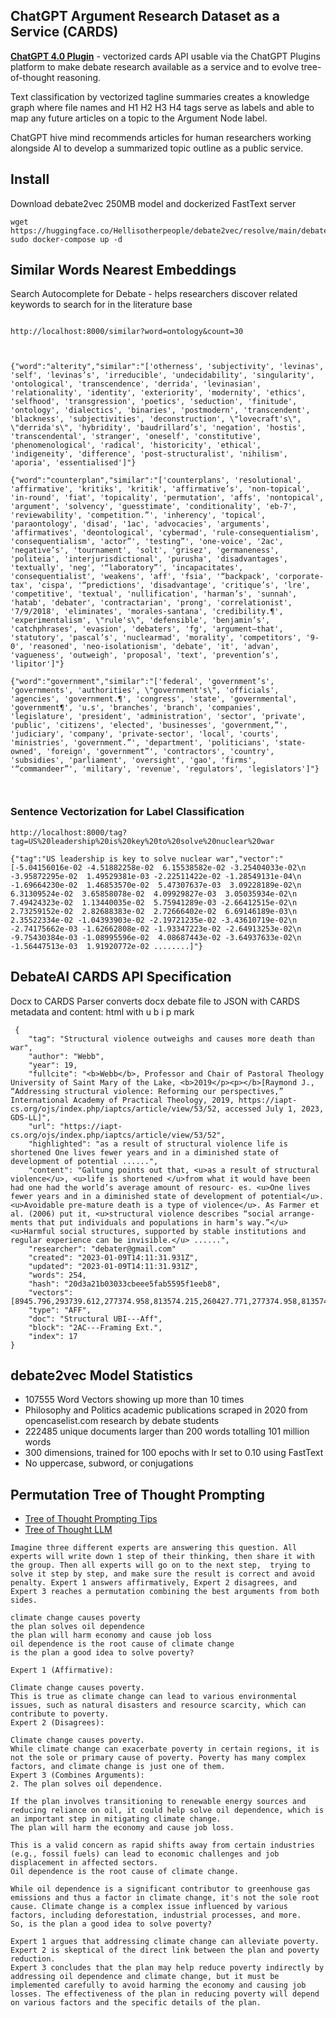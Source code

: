 

## ChatGPT Argument Research Dataset as a Service (CARDS)

**[ChatGPT 4.0 Plugin](https://platform.openai.com/docs/plugins/introduction)** - vectorized cards API usable via the ChatGPT Plugins platform to make debate research available as a service and to evolve tree-of-thought reasoning. 


Text classification by vectorized tagline summaries creates a knowledge graph where file names and H1 H2 H3 H4 tags serve as labels and able to map any future articles on a topic to the Argument Node label.


ChatGPT hive mind recommends articles for human researchers working alongside AI to develop a summarized topic outline as a public service.


## Install

Download debate2vec 250MB model and dockerized FastText server 

```
wget https://huggingface.co/Hellisotherpeople/debate2vec/resolve/main/debate2vec.bin  
sudo docker-compose up -d

```

## Similar Words Nearest Embeddings

Search Autocomplete for Debate - helps researchers discover related keywords to search for in the literature base

```

http://localhost:8000/similar?word=ontology&count=30



{"word":"alterity","similar":"['otherness', 'subjectivity', 'levinas', 'self', 'levinas’s', 'irreducible', 'undecidability', 'singularity', 'ontological', 'transcendence', 'derrida', 'levinasian', 'relationality', 'identity', 'exteriority', 'modernity', 'ethics', 'selfhood', 'transgression', 'poetics', 'seduction', 'finitude', 'ontology', 'dialectics', 'binaries', 'postmodern', 'transcendent', 'blackness', 'subjectivities', 'deconstruction', \"lovecraft's\", \"derrida's\", 'hybridity', 'baudrillard’s', 'negation', 'hostis', 'transcendental', 'stranger', 'oneself', 'constitutive', 'phenomenological', 'radical', 'historicity', 'ethical', 'indigeneity', 'difference', 'post-structuralist', 'nihilism', 'aporia', 'essentialised']"}

{"word":"counterplan","similar":"['counterplans', 'resolutional', 'affirmative', 'kritiks', 'kritik', 'affirmative’s', 'non-topical', 'in-round', 'fiat', 'topicality', 'permutation', 'affs', 'nontopical', 'argument', 'solvency', 'guesstimate', 'conditionality', 'eb-7', 'reviewability', 'competition.”', 'inherency', 'topical', 'paraontology', 'disad', '1ac', 'advocacies', 'arguments', 'affirmatives', 'deontological', 'cybermad', 'rule-consequentialism', 'consequentialism', 'actor”', 'testing”', 'one-voice', '2ac', 'negative’s', 'tournament', 'solt', 'grisez', 'germaneness', 'politeia', 'interjurisdictional', 'purusha', 'disadvantages', 'textually', 'neg', '“laboratory”', 'incapacitates', 'consequentialist', 'weakens', 'aff', 'fsia', '“backpack', 'corporate-tax', 'cispa', '“predictions', 'disadvantage', 'critique’s', 'lre', 'competitive', 'textual', 'nullification', 'harman’s', 'sunnah', 'hatab', 'debater', 'contractarian', 'prong', 'correlationist', '7/9/2018', 'eliminates', 'morales-santana', 'credibility.¶', 'experimentalism', \"rule's\", 'defensible', 'benjamin’s', 'catchphrases', 'evasion', 'debaters', 'fg', 'argument—that', 'statutory', 'pascal’s', 'nuclearmad', 'morality', 'competitors', '9-0', 'reasoned', 'neo-isolationism', 'debate', 'it', 'advan', 'vagueness', 'outweigh', 'proposal', 'text', 'prevention’s', 'lipitor']"}

{"word":"government","similar":"['federal', 'government’s', 'governments', 'authorities', \"government's\", 'officials', 'agencies', 'government.¶', 'congress', 'state', 'governmental', 'government¶', 'u.s', 'branches', 'branch', 'companies', 'legislature', 'president', 'administration', 'sector', 'private', 'public', 'citizens', 'elected', 'businesses', 'government,”', 'judiciary', 'company', 'private-sector', 'local', 'courts', 'ministries', 'government.”', 'department', 'politicians', 'state-owned', 'foreign', 'government”', 'contractors', 'country', 'subsidies', 'parliament', 'oversight', 'gao', 'firms', '“commandeer”', 'military', 'revenue', 'regulators', 'legislators']"}



```

### Sentence Vectorization for Label Classification

```
http://localhost:8000/tag?tag=US%20leadership%20is%20key%20to%20solve%20nuclear%20war

{"tag":"US leadership is key to solve nuclear war","vector":"[-5.04156016e-02 -4.51882258e-02  6.15538582e-02 -3.25404033e-02\n -3.95872295e-02  1.49529381e-03 -2.22511422e-02 -1.28549131e-04\n -1.69664230e-02  1.46853570e-02  5.47307637e-03  3.09228189e-02\n  6.31309524e-02  3.65858078e-02  4.09929827e-03  3.05035934e-02\n  7.49424323e-02  1.13440035e-02  5.75941289e-03 -2.66412515e-02\n  2.73259152e-02  2.82688383e-02  2.72666402e-02  6.69146189e-03\n  2.35522334e-02 -1.04393903e-02 -2.19721235e-02 -3.43610719e-02\n -2.74175662e-03 -1.62662808e-02 -1.93347223e-02 -2.64913253e-02\n -9.75430384e-03 -1.08995596e-02  4.08687443e-02 -3.64937633e-02\n -1.56447513e-03  1.91920772e-02 ........]"}

```



## DebateAI CARDS API Specification

Docx to CARDS Parser converts docx debate file to JSON with CARDS metadata and content: html with u b i p mark


```
 {
    "tag": "Structural violence outweighs and causes more death than war",
    "author": "Webb",
    "year": 19,
    "fullcite": "<b>Webb</b>, Professor and Chair of Pastoral Theology University of Saint Mary of the Lake, <b>2019</p><p></b>[Raymond J., “Addressing structural violence: Reforming our perspectives,” International Academy of Practical Theology, 2019, https://iapt-cs.org/ojs/index.php/iaptcs/article/view/53/52, accessed July 1, 2023, GDS-LL]",
    "url": "https://iapt-cs.org/ojs/index.php/iaptcs/article/view/53/52",
    "highlighted": "as a result of structural violence life is shortened One lives fewer years and in a diminished state of development of potential ......",
    "content": "Galtung points out that, <u>as a result of structural violence</u>, <u>life is shortened </u>from what it would have been had one had the world’s average amount of resourc- es. <u>One lives fewer years and in a diminished state of development of potential</u>. <u>Avoidable pre-mature death is a type of violence</u>. As Farmer et al. (2006) put it, <u>structural violence describes “social arrange- ments that put individuals and populations in harm’s way.”</u> <u>Harmful social structures, supported by stable institutions and regular experience can be invisible.</u> ......",
    "researcher": "debater@gmail.com"
    "created": "2023-01-09T14:11:31.931Z",
    "updated": "2023-01-09T14:11:31.931Z",
    "words": 254,
    "hash": "20d3a21b03033cbeee5fab5595f1eeb8",
    "vectors": [8945.796,293739.612,277374.958,813574.215,260427.771,277374.958,813574.215,2.876],
    "type": "AFF",
    "doc": "Structural UBI---Aff",
    "block": "2AC---Framing Ext.",
    "index": 17
}

```

## debate2vec Model Statistics 

- 107555 Word Vectors showing up more than 10 times
- Philosophy and Politics academic publications scraped in 2020 from opencaselist.com research by debate students
- 222485 unique documents larger than 200 words totalling 101 million words
- 300 dimensions, trained for 100 epochs with lr set to 0.10 using FastText
- No uppercase, subword, or conjugations



## Permutation Tree of Thought Prompting 

- [Tree of Thought Prompting Tips ](https://www.promptingguide.ai/techniques/tot)
- [Tree of Thought LLM](https://github.com/princeton-nlp/tree-of-thought-llm)


```
Imagine three different experts are answering this question. All experts will write down 1 step of their thinking, then share it with the group. Then all experts will go on to the next step,  trying to solve it step by step, and make sure the result is correct and avoid penalty. Expert 1 answers affirmatively, Expert 2 disagrees, and Expert 3 reaches a permutation combining the best arguments from both sides.

climate change causes poverty
the plan solves oil dependence 
the plan will harm economy and cause job loss
oil dependence is the root cause of climate change
is the plan a good idea to solve poverty?

Expert 1 (Affirmative):

Climate change causes poverty.
This is true as climate change can lead to various environmental issues, such as natural disasters and resource scarcity, which can contribute to poverty.
Expert 2 (Disagrees):

Climate change causes poverty.
While climate change can exacerbate poverty in certain regions, it is not the sole or primary cause of poverty. Poverty has many complex factors, and climate change is just one of them.
Expert 3 (Combines Arguments):
2. The plan solves oil dependence.

If the plan involves transitioning to renewable energy sources and reducing reliance on oil, it could help solve oil dependence, which is an important step in mitigating climate change.
The plan will harm the economy and cause job loss.

This is a valid concern as rapid shifts away from certain industries (e.g., fossil fuels) can lead to economic challenges and job displacement in affected sectors.
Oil dependence is the root cause of climate change.

While oil dependence is a significant contributor to greenhouse gas emissions and thus a factor in climate change, it's not the sole root cause. Climate change is a complex issue influenced by various factors, including deforestation, industrial processes, and more.
So, is the plan a good idea to solve poverty?

Expert 1 argues that addressing climate change can alleviate poverty.
Expert 2 is skeptical of the direct link between the plan and poverty reduction.
Expert 3 concludes that the plan may help reduce poverty indirectly by addressing oil dependence and climate change, but it must be implemented carefully to avoid harming the economy and causing job losses. The effectiveness of the plan in reducing poverty will depend on various factors and the specific details of the plan.

```